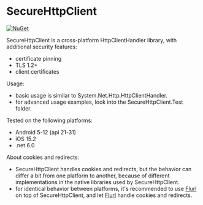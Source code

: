 SecureHttpClient
================

[![NuGet](https://img.shields.io/nuget/v/securehttpclient.svg?label=NuGet)](https://www.nuget.org/packages/securehttpclient/)

SecureHttpClient is a cross-platform HttpClientHandler library, with additional security features:
- certificate pinning
- TLS 1.2+
- client certificates

Usage:
- basic usage is similar to System.Net.Http.HttpClientHandler. 
- for advanced usage examples, look into the SecureHttpClient.Test folder.

Tested on the following platforms:
- Android 5-12 (api 21-31)
- iOS 15.2
- .net 6.0

About cookies and redirects:
- SecureHttpClient handles cookies and redirects, but the behavior can differ a bit from one platform to another, because of different implementations in the native libraries used by SecureHttpClient.
- for identical behavior between platforms, it's recommended to use [Flurl](https://github.com/tmenier/Flurl) on top of SecureHttpClient, and let [Flurl](https://github.com/tmenier/Flurl) handle cookies and redirects.
